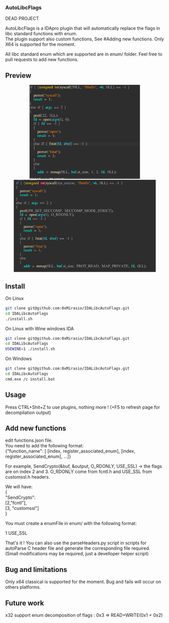 ### AutoLibcFlags

DEAD PROJECT


AutoLibcFlags is a IDApro plugin that will automatically replace the flags in libc standard functions with enum.  
The plugin support also custom functions, See #Adding new functions. 
Only X64 is supported for the moment. 

All libc standard enum which are supported are in enum/ folder. 
Feel free to pull requests to add new functions.

## Preview
<p align="center">
  <img src="img/before.png" width="350" title="before execution">
  <img src="img/output.png" width="450" title="after execution">
</p>

## Install 

On Linux

```bash
git clone git@github.com:0xMirasio/IDALibcAutoFlags.git
cd IDALibcAutoFlags 
./install.sh
```

On Linux with Wine windows IDA

```bash
git clone git@github.com:0xMirasio/IDALibcAutoFlags.git
cd IDALibcAutoFlags 
USEWINE=1 ./install.sh
```

On Windows

```bash
git clone git@github.com:0xMirasio/IDALibcAutoFlags.git
cd IDALibcAutoFlags 
cmd.exe /c install.bat
```


## Usage

Press CTRL+Shit+Z to use plugins, nothing more ! (+F5 to refresh page for decompilation output)

## Add new functions

edit functions.json file.   
You need to add the following format:  
{"function_name": [ [index, register_associated_enum], [index, register_associated_enum], ...]}

For example, SendCrypto(&buf, &output, O_RDONLY, USE_SSL) -> the flags are on index 2 and 3. O_RDONLY come from 
fcntl.h and USE_SSL from customssl.h headers.  

We will have:  
{  
    "SendCrypto":   
        [2,"fcntl"],  
        [3, "customssl"]  
}   


You must create a enumFile in enum/ with the following format:  

1 USE_SSL

That's it ! 
You can also use the parseHeaders.py script in scripts for autoParse C header file and generate the corresponding file required.  
(Small modifications may be required, just a develloper helper script)  

## Bug and limitations 

Only x64 classical is supported for the moment. Bug and fails will occur on others platforms.

## Future work

x32 support
enum decomposition of flags : 0x3 => READ+WRITE(0x1 + 0x2)
